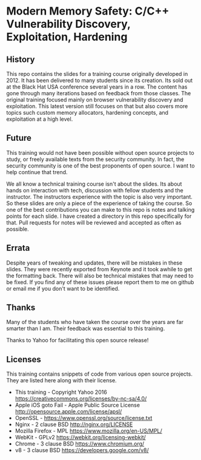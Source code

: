 # Modern Memory Safety: C/C++ Vulnerability Discovery, Exploitation, Hardening

## History

This repo contains the slides for a training course originally developed in 2012. 
It has been delivered to many students since its creation. Its sold out at the 
Black Hat USA conference several years in a row. The content has gone through many
iterations based on feedback from those classes. The original training focused
mainly on browser vulnerability discovery and exploitation. This latest version
still focuses on that but also covers more topics such custom memory allocators,
hardening concepts, and exploitation at a high level.

## Future

This training would not have been possible without open source projects to study,
or freely available texts from the security community. In fact, the security community
is one of the best proponents of open source. I want to help continue that trend.

We all know a technical training course isn't about the slides. Its about hands on
interaction with tech, discussion with fellow students and the instructor. The
instructors experience with the topic is also very important. So these slides are
only a piece of the experience of taking the course. So one of the best contributions
you can make to this repo is notes and talking points for each slide. I have created
a directory in this repo specifically for that. Pull requests for notes will be
reviewed and accepted as often as possible.

## Errata

Despite years of tweaking and updates, there will be mistakes in these slides. They
were recently exported from Keynote and it took awhile to get the formatting back.
There will also be technical mistakes that may need to be fixed. If you find any of
these issues please report them to me on github or email me if you don't want to be
identified.

## Thanks

Many of the students who have taken the course over the years are far smarter than
I am. Their feedback was essential to this training.

Thanks to Yahoo for facilitating this open source release!

## Licenses

This training contains snippets of code from various open source projects. They are
listed here along with their license.

* This training - Copyright Yahoo 2016 https://creativecommons.org/licenses/by-nc-sa/4.0/
* Apple iOS goto Fail - Apple Public Source License http://opensource.apple.com/license/apsl/
* OpenSSL - https://www.openssl.org/source/license.txt
* Nginx - 2 clause BSD http://nginx.org/LICENSE
* Mozilla Firefox - MPL https://www.mozilla.org/en-US/MPL/
* WebKit - GPLv2 https://webkit.org/licensing-webkit/
* Chrome - 3 clause BSD https://www.chromium.org/
* v8 - 3 clause BSD https://developers.google.com/v8/
